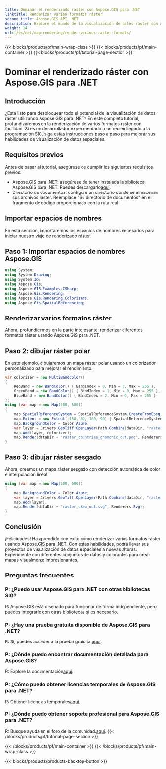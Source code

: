 ```yaml
---
title: Dominar el renderizado ráster con Aspose.GIS para .NET
linktitle: Renderizar varios formatos ráster
second_title: Aspose.GIS API .NET
description: Explore el mundo de la visualización de datos ráster con Aspose.GIS para .NET. Aprenda a renderizar mapas impresionantes en varios formatos sin esfuerzo. ¡Descargar ahora!
weight: 14
url: /es/net/map-rendering/render-various-raster-formats/
---
```


{{< blocks/products/pf/main-wrap-class >}}
{{< blocks/products/pf/main-container >}}
{{< blocks/products/pf/tutorial-page-section >}}

# Dominar el renderizado ráster con Aspose.GIS para .NET

## Introducción
¿Está listo para desbloquear todo el potencial de la visualización de datos ráster utilizando Aspose.GIS para .NET? En este completo tutorial, profundizaremos en la renderización de varios formatos ráster con facilidad. Si es un desarrollador experimentado o un recién llegado a la programación SIG, siga estas instrucciones paso a paso para mejorar sus habilidades de visualización de datos espaciales.
## Requisitos previos
Antes de pasar al tutorial, asegúrese de cumplir los siguientes requisitos previos:
- Aspose.GIS para .NET: asegúrese de tener instalada la biblioteca Aspose.GIS para .NET. Puedes descargarlo[aquí](https://releases.aspose.com/gis/net/).
- Directorio de documentos: configure un directorio donde se almacenan sus archivos ráster. Reemplace "Su directorio de documentos" en el fragmento de código proporcionado con la ruta real.
## Importar espacios de nombres
En esta sección, importaremos los espacios de nombres necesarios para iniciar nuestro viaje de renderizado ráster.
## Paso 1: Importar espacios de nombres Aspose.GIS
```csharp
using System;
using System.Drawing;
using System.IO;
using Aspose.Gis;
using Aspose.GIS.Examples.CSharp;
using Aspose.Gis.Rendering;
using Aspose.Gis.Rendering.Colorizers;
using Aspose.Gis.SpatialReferencing;
```
## Renderizar varios formatos ráster
Ahora, profundicemos en la parte interesante: renderizar diferentes formatos ráster usando Aspose.GIS para .NET.
## Paso 2: dibujar ráster polar
En este ejemplo, dibujaremos un mapa ráster polar usando un colorizador personalizado para mejorar el rendimiento.
```csharp
var colorizer = new MultiBandColor()
{
    RedBand = new BandColor() { BandIndex = 0, Min = 0, Max = 255 },
    GreenBand = new BandColor() { BandIndex = 1, Min = 0, Max = 255 },
    BlueBand = new BandColor() { BandIndex = 2, Min = 0, Max = 255 }
};
using (var map = new Map(500, 500))
{
    map.SpatialReferenceSystem = SpatialReferenceSystem.CreateFromEpsg(102034);
    map.Extent = new Extent(-180, 60, 180, 90) { SpatialReferenceSystem = SpatialReferenceSystem.Wgs84 };
    map.BackgroundColor = Color.Azure;
    var layer = Drivers.GeoTiff.OpenLayer(Path.Combine(dataDir, "raster_countries.tif"));
    map.Add(layer, colorizer);
    map.Render(dataDir + "raster_countries_gnomonic_out.png", Renderers.Png);
}
```
## Paso 3: dibujar ráster sesgado
Ahora, creemos un mapa ráster sesgado con detección automática de color e interpolación lineal.
```csharp
using (var map = new Map(500, 500))
{
    map.BackgroundColor = Color.Azure;
    var layer = Drivers.GeoTiff.OpenLayer(Path.Combine(dataDir, "raster_skew.tif"));
    map.Add(layer);
    map.Render(dataDir + "raster_skew_out.svg", Renderers.Svg);
}
```
## Conclusión
¡Felicidades! Ha aprendido con éxito cómo renderizar varios formatos ráster usando Aspose.GIS para .NET. Con estas habilidades, podrá llevar sus proyectos de visualización de datos espaciales a nuevas alturas. Experimente con diferentes conjuntos de datos y colorantes para crear mapas visualmente impresionantes.
## Preguntas frecuentes
### P: ¿Puedo usar Aspose.GIS para .NET con otras bibliotecas SIG?
R: Aspose.GIS está diseñado para funcionar de forma independiente, pero puedes integrarlo con otras bibliotecas si es necesario.
### P: ¿Hay una prueba gratuita disponible de Aspose.GIS para .NET?
 R: Sí, puedes acceder a la prueba gratuita.[aquí](https://releases.aspose.com/).
### P: ¿Dónde puedo encontrar documentación detallada para Aspose.GIS?
 R: Explore la documentación[aquí](https://reference.aspose.com/gis/net/).
### P: ¿Cómo puedo obtener licencias temporales de Aspose.GIS para .NET?
 R: Obtener licencias temporales[aquí](https://purchase.aspose.com/temporary-license/).
### P: ¿Dónde puedo obtener soporte profesional para Aspose.GIS para .NET?
 R: Busque ayuda en el foro de la comunidad.[aquí](https://forum.aspose.com/c/gis/33).
{{< /blocks/products/pf/tutorial-page-section >}}

{{< /blocks/products/pf/main-container >}}
{{< /blocks/products/pf/main-wrap-class >}}

{{< blocks/products/products-backtop-button >}}

